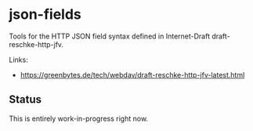 # json-fields
Tools for the HTTP JSON field syntax defined in Internet-Draft draft-reschke-http-jfv.

Links:

- https://greenbytes.de/tech/webdav/draft-reschke-http-jfv-latest.html

## Status

This is entirely work-in-progress right now.
